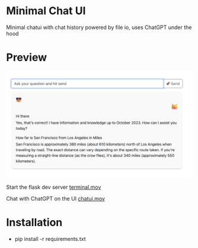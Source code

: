 # Minimal Chat UI

Minimal chatui with chat history powered by file io, uses ChatGPT under the hood


# Preview

![chatui.png](chatui.png)

Start the flask dev server
[terminal.mov](terminal.mov)

Chat with ChatGPT on the UI
[chatui.mov](chatui.mov)


# Installation

- pip install -r requirements.txt



